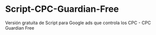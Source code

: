 # Script-CPC-Guardian-Free
Versión gratuita de Script para Google ads que controla los CPC - CPC Guardian Free
